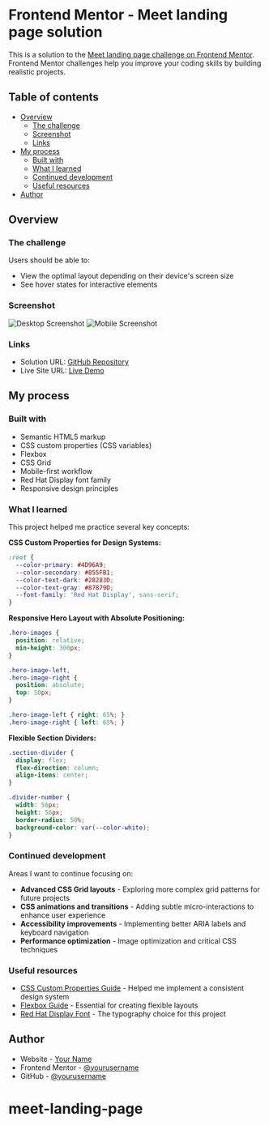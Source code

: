 # Frontend Mentor - Meet landing page solution

This is a solution to the [Meet landing page challenge on Frontend Mentor](https://www.frontendmentor.io/challenges/meet-landing-page-rbTDS6OUR). Frontend Mentor challenges help you improve your coding skills by building realistic projects.

## Table of contents

- [Overview](#overview)
  - [The challenge](#the-challenge)
  - [Screenshot](#screenshot)
  - [Links](#links)
- [My process](#my-process)
  - [Built with](#built-with)
  - [What I learned](#what-i-learned)
  - [Continued development](#continued-development)
  - [Useful resources](#useful-resources)
- [Author](#author)

## Overview

### The challenge

Users should be able to:

- View the optimal layout depending on their device's screen size
- See hover states for interactive elements

### Screenshot

![Desktop Screenshot](./design-screenshots/Desktop.png)
![Mobile Screenshot](./design-screenshots/Mobile.png)

### Links

- Solution URL: [GitHub Repository](https://github.com/your-username/meet-landing-page)
- Live Site URL: [Live Demo](https://your-live-site-url.com)

## My process

### Built with

- Semantic HTML5 markup
- CSS custom properties (CSS variables)
- Flexbox
- CSS Grid
- Mobile-first workflow
- Red Hat Display font family
- Responsive design principles

### What I learned

This project helped me practice several key concepts:

**CSS Custom Properties for Design Systems:**
```css
:root {
  --color-primary: #4D96A9;
  --color-secondary: #855FB1;
  --color-text-dark: #28283D;
  --color-text-gray: #87879D;
  --font-family: 'Red Hat Display', sans-serif;
}
```

**Responsive Hero Layout with Absolute Positioning:**
```css
.hero-images {
  position: relative;
  min-height: 300px;
}

.hero-image-left,
.hero-image-right {
  position: absolute;
  top: 50px;
}

.hero-image-left { right: 65%; }
.hero-image-right { left: 65%; }
```

**Flexible Section Dividers:**
```css
.section-divider {
  display: flex;
  flex-direction: column;
  align-items: center;
}

.divider-number {
  width: 56px;
  height: 56px;
  border-radius: 50%;
  background-color: var(--color-white);
}
```

### Continued development

Areas I want to continue focusing on:

- **Advanced CSS Grid layouts** - Exploring more complex grid patterns for future projects
- **CSS animations and transitions** - Adding subtle micro-interactions to enhance user experience
- **Accessibility improvements** - Implementing better ARIA labels and keyboard navigation
- **Performance optimization** - Image optimization and critical CSS techniques

### Useful resources

- [CSS Custom Properties Guide](https://developer.mozilla.org/en-US/docs/Web/CSS/Using_CSS_custom_properties) - Helped me implement a consistent design system
- [Flexbox Guide](https://css-tricks.com/snippets/css/a-guide-to-flexbox/) - Essential for creating flexible layouts
- [Red Hat Display Font](https://fonts.google.com/specimen/Red+Hat+Display) - The typography choice for this project

## Author

- Website - [Your Name](https://www.your-site.com)
- Frontend Mentor - [@yourusername](https://www.frontendmentor.io/profile/yourusername)
- GitHub - [@yourusername](https://github.com/yourusername)
# meet-landing-page
